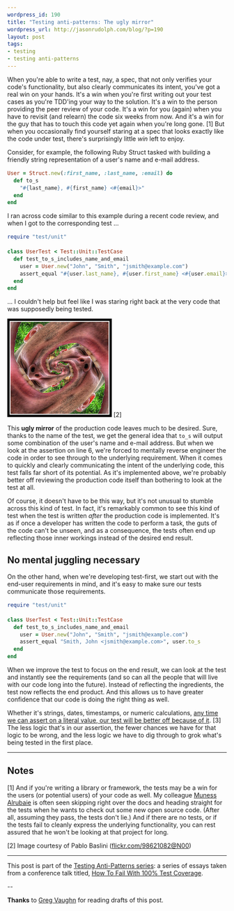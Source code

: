 ```yaml
---
wordpress_id: 190
title: "Testing anti-patterns: The ugly mirror"
wordpress_url: http://jasonrudolph.com/blog/?p=190
layout: post
tags:
- testing
- testing anti-patterns
---
```

When you're able to write a test, nay, a spec, that not only verifies your code's functionality, but also clearly communicates its intent, you've got a real win on your hands.  It's a win when you're first writing out your test cases as you're TDD'ing your way to the solution.  It's a win to the person providing the peer review of your code.  It's a win for you (again) when you have to revisit (and relearn) the code six weeks from now.  And it's a win for the guy that has to touch this code yet again when you're long gone.  [1]  But when you occasionally find yourself staring at a spec that looks exactly like the code under test, there's surprisingly little *win* left to enjoy.  

Consider, for example, the following Ruby Struct tasked with building a friendly string representation of a user's name and e-mail address.

```ruby
User = Struct.new(:first_name, :last_name, :email) do
  def to_s
    "#{last_name}, #{first_name} <#{email}>"
  end
end
```

I ran across code similar to this example during a recent code review, and when I got to the corresponding test ...

```ruby
require "test/unit"

class UserTest < Test::Unit::TestCase
  def test_to_s_includes_name_and_email
    user = User.new("John", "Smith", "jsmith@example.com")
    assert_equal "#{user.last_name}, #{user.first_name} <#{user.email}>", user.to_s
  end  
end
```

... I couldn't help but feel like I was staring right back at the very code that was supposedly being tested.

[![Ahhhhhhhh!](/resources/20080729-ugly-mirror.jpg "Image courtesy of Pablo Baslini (flickr.com/98621082@N00)")](http://www.flickr.com/photos/98621082@N00/434585853/ "Image courtesy of Pablo Baslini (flickr.com/98621082@N00)") [2]

This **ugly mirror** of the production code leaves much to be desired.  Sure, thanks to the name of the test, we get the general idea that <code>to_s</code> will output some combination of the user's name and e-mail address.  But when we look at the assertion on line 6, we're forced to mentally reverse engineer the code in order to see through to the underlying requirement.  When it comes to quickly and clearly communicating the intent of the underlying code, this test falls far short of its potential.  As it's implemented above, we're probably better off reviewing the production code itself than bothering to look at the test at all.

Of course, it doesn't have to be this way, but it's not unusual to stumble across this kind of test.  In fact, it's remarkably common to see this kind of test when the test is written *after* the production code is implemented.  It's as if once a developer has written the code to perform a task, the guts of the code can't be unseen, and as a consequence, the tests often end up reflecting those inner workings instead of the desired end result.

## No mental juggling necessary

On the other hand, when we're developing test-first, we start out with the end-user requirements in mind, and it's easy to make sure our tests communicate those requirements.

```ruby
require "test/unit"

class UserTest < Test::Unit::TestCase
  def test_to_s_includes_name_and_email
    user = User.new("John", "Smith", "jsmith@example.com")
    assert_equal "Smith, John <jsmith@example.com>", user.to_s
  end  
end
```

When we improve the test to focus on the end result, we can look at the test and instantly see the requirements (and so can all the people that will live with our code long into the future).  Instead of reflecting the ingredients, the test now reflects the end product.  And this allows us to have greater confidence that our code is doing the right thing as well.

Whether it's strings, dates, timestamps, or numeric calculations, [any time we can assert on a literal value, our test will be better off because of it](http://blog.jayfields.com/2008/02/testing-expect-literals.html "Jay Fields' Thoughts: Testing: Expect literals"). [3]  The less logic that's in our assertion, the fewer chances we have for that logic to be wrong, and the less logic we have to dig through to grok what's being tested in the first place.

----

## Notes

[1] And if you're writing a library or framework, the tests may be a win for the users (or potential users) of your code as well.  My colleague [Muness Alrubaie](http://muness.blogspot.com "Mundane Essays") is often seen skipping right over the docs and heading straight for the tests when he wants to check out some new open source code.  (After all, assuming they pass, the tests don't lie.)  And if there are no tests, or if the tests fail to cleanly express the underlying functionality, you can rest assured that he won't be looking at that project for long.

[2] Image courtesy of Pablo Baslini ([flickr.com/98621082@N00](http://www.flickr.com/98621082@N00 "Flickr: Pablo Baslini's Photostream"))

----

This post is part of the [Testing Anti-Patterns series](http://jasonrudolph.com/blog/testing-anti-patterns-how-to-fail-with-100-test-coverage/ "jasonrudolph.com/blog - Testing Anti-Patterns"): a series of essays taken from a conference talk titled, [How To Fail With 100% Test Coverage](http://blog.thinkrelevance.com/2008/5/23/how-to-fail-with-100-test-coverage "Relevance Blog : How To Fail With 100% Test Coverage").

--

**Thanks** to [Greg Vaughn](http://gigavolt.net/blog/ "Potential Differences") for reading drafts of this post.
